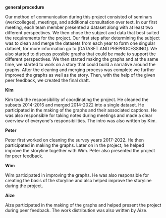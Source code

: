 **general procedure**


Our method of communication during this project consisted of seminars (werkcolleges), meetings, and additional consultation over text. In our first meeting, each team member presented a dataset along with at least two different perspectives. We then chose the subject and data that best suited the requirements for the project. Our first step after determining the subject was to clean and merge the datasets from each year to form one singular dataset, for more information go to [DATASET AND PREPROCESSING]. We also started to discuss possible graphs that could be made to support the different perspectives. We then started making the graphs and at the same time, we started to work on a story that could build a narrative around the graphs. After the cleaning and merging process was complete we further improved the graphs as well as the story. Then, with the help of the given peer feedback, we created the final draft.


**Kim**

Kim took the responsibility of coordinating the project. He cleaned the subsets 2014-2016 and merged 2014-2022 into a single dataset. He participated in the making of the graphs and their associated captions. He was also responsible for taking notes during meetings and made a clear overview of everyone's responsibilities. The intro was also written by Kim.

**Peter**

Peter first worked on cleaning the survey years 2017-2022. He then participated in making the graphs. Later on in the project, he helped improve the storyline together with Wim. Peter also presented the project for peer feedback.

**Wim**

Wim participated in improving the graphs. He was also responsible for creating the basis of the storyline and also helped improve the storyline during the project.

**Aize**

Aize participated in the making of the graphs and helped present the project during peer feedback. The work distribution was also written by Aize.
